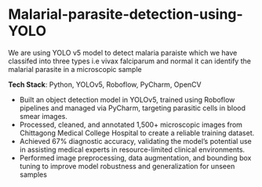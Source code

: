 # Malarial-parasite-detection-using-YOLO
We are using YOLO v5 model to detect malaria paraiste which we have classifed into three types i.e vivax falciparum and normal 
it can identify the malarial parasite in a microscopic sample

**Tech Stack**: 
Python, YOLOv5, Roboflow, PyCharm, OpenCV


- Built an object detection model in YOLOv5, trained using Roboflow pipelines and managed via PyCharm, targeting parasitic cells in blood smear images.
- Processed, cleaned, and annotated 1,500+ microscopic images from Chittagong Medical College Hospital to create a reliable training dataset.
- Achieved 67% diagnostic accuracy, validating the model’s potential use in assisting medical experts in
resource-limited clinical environments.
- Performed image preprocessing, data augmentation, and bounding box tuning to improve model robustness and generalization for unseen samples
